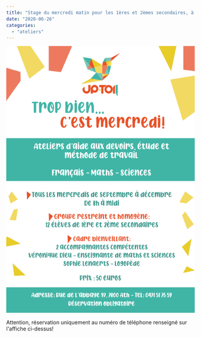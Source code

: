 ```yaml
---
title: "Stage du mercredi matin pour les 1ères et 2èmes secondaires, à partir de septembre!"
date: "2020-06-26"
categories: 
  - "ateliers"
---
```


![](/static/img/tropbienmercredi.png)

Attention, réservation uniquement au numéro de téléphone renseigné sur l'affiche ci-dessus!
